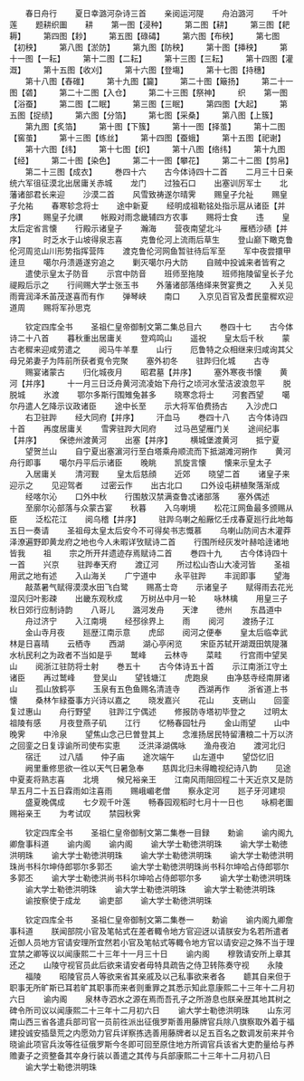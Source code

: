 <!-- { "loadSidebar": true } -->
　　春日舟行
　　夏日幸潞河杂诗三首
　　亲阅运河隄
　　舟泊潞河
　　千叶莲
　　题耕织圗
　　耕
　　第一图【浸种】
　　第二图【耕】
　　第三图【耙耨】
　　第四图【耖】
　　第五图【碌碡】
　　第六图【布秧】
　　第七图【初秧】
　　第八图【淤防】
　　第九图【防秧】
　　第十图【挿秧】
　　第十一图【一耘】
　　第十二图【二耘】
　　第十三图【三耘】
　　第十四图【灌溉】
　　第十五图【收刈】
　　第十六图【登塲】
　　第十七图【持穗】
　　第十八图【舂碓】
　　第十九图【籭】
　　第二十图【簸扬】
　　第二十一图【砻】
　　第二十二图【入仓】
　　第二十三图【祭神】
　　织
　　第一图【浴蚕】
　　第二图【二眠】
　　第三图【三眠】
　　第四图【大起】
　　第五图【捉绩】
　　第六图【分箔】
　　第七图【采桑】
　　第八图【上簇】
　　第九图【炙箔】
　　第十图【下簇】
　　第十一图【择茧】
　　第十二图【窖茧】
　　第十三图【练丝】
　　第十四图【蚕蛾】
　　第十五图【祀谢】
　　第十六图【纬】
　　第十七图【织】
　　第十八图【络纬】
　　第十九图【经】
　　第二十图【染色】
　　第二十一图【攀花】
　　第二十二图【剪帛】
　　第二十三图【成衣】
　　巻四十六
　　古今体诗四十二首
　　二月三十日亲统六军徂征漠北出居庸关赤城
　　龙门
　　过独石口
　　出塞训厉军士
　　北藩诸部君长来迎
　　沙漠二首
　　风雪致祷遂尔晴霁
　　赐皇子允祉
　　赐皇子允祐
　　春寒轸念将士
　　途中新夏
　　经明成祖勒铭处指示扈从诸臣【并序】
　　赐皇子允禩
　　帐殿对雨念畿辅四方农事
　　赐将士食
　　违
　　皇太后定省言懐
　　行殿示诸皇子
　　瀚海
　　营夜南望北斗
　　雁栖沙碛【并序】
　　时乏水于山坡得泉志喜
　　克鲁伦河上流雨后草生
　　登山巅下瞰克鲁伦河周览山川形势指挥营阵
　　渡克鲁伦河网鱼暂驻待后军至
　　军中夜尝擐甲逹旦
　　噶尔丹溃遁遂穷追之
　　剿灭噶尔丹大防
　　自贼中投诚来者皆宥之
　　遣使示皇太子防音
　　示宫中防音
　　班师至拖陵
　　班师拖陵留皇长子允禔殿后示之
　　行间赐大学士张玉书
　　外藩诸部落络绎来贺宴赉之
　　入关见雨膏润泽禾苖茂遂喜而有作
　　弹琴峡
　　南口
　　入京见百官及耆民童穉欢迎道周
　　赐将军孙思克





　　钦定四库全书
　　圣祖仁皇帝御制文第二集总目六
　　巻四十七
　　古今体诗二十八首
　　暮秋重出居庸关
　　登鸡鸣山
　　遥祝
　　皇太后千秋
　　蒙古老穉来迎咸劳遣之
　　阅马牛羊羣
　　山行
　　厄鲁特之众相继来归咸询其父母兄弟妻子为阵前所获者覔令完聚
　　塞外初冬
　　驻跸归化城
　　古寺
　　赐宴诸蒙古
　　归化城夜月
　　昭君墓【并序】
　　塞外寒夜书懐
　　黄河【并序】
　　十一月三日泛舟黄河流凌始下舟行之顷河水莹洁波浪忽平
　　脱脱城
　　氷渡
　　鄂尔多斯行围雉兔甚多
　　晓寒念将士
　　河套西望
　　噶尔丹遣人乞降示议政诸臣
　　途中长至
　　示大将军伯费扬古
　　入沙虎口
　　右卫驻跸
　　经大同府【并序】
　　汗血马
　　巻四十八
　　古今体诗四十首
　　再度居庸关
　　雪霁驻跸大同府
　　过马邑望雁门关
　　途间纪事【并序】
　　保徳州渡黄河
　　出塞【并序】
　　横城堡渡黄河
　　抵宁夏
　　望贺兰山
　　自宁夏出塞濵河行至白塔乘舟顺流而下抵湖滩河朔作
　　黄河舟行即事
　　噶尔丹平后示诸臣
　　晚眺
　　凯旋言懐
　　懐来示皇太子
　　入居庸关
　　清河觐
　　皇太后慈顔
　　近郊
　　晓望二首
　　诸皇子来迎示之
　　见迎驾者
　　过密云作
　　出古北口
　　口外设屯耕植聚落渐成
　　经喀尔沁
　　口外中秋
　　行围敖汉禁满查鲁忒诸部落
　　塞外偶述
　　至廓尔沁部落与众蒙古宴
　　秋暮
　　入乌喇境
　　松花江网鱼最多颁赐从臣
　　泛松花江
　　阅乌稽【并序】
　　驻跸乌喇之船厰忆壬戌春夏廵行此地每五日一奏请
　　圣祖母太皇太后安今不可得矣书志慨慕
　　乌喇山防间古木灌莽泽潦遍野即黄龙府之地也今人未暇详攷赋诗二首
　　行围所经灰发叶赫哈逹诸地皆我
　　祖
　　宗之所开幷遗迹存焉赋诗二首
　　巻四十九
　　古今体诗四十一首
　　兴京
　　驻跸奉天府
　　渡辽河
　　所过松山杏山大凌河皆
　　圣祖用武之地有述
　　入山海关
　　广宁道中
　　永平驻跸
　　丰润即事
　　望海
　　敲蒸暑气赋得漠漠水田飞白鹭
　　赐髙士竒
　　示诸皇子
　　赋得雨去花光湿风归叶影疎
　　出畿东观秋成
　　万树丛中月一轮
　　咏林檎
　　用皇三子秋日郊行应制诗韵
　　八哥儿
　　潞河发舟
　　天津
　　徳州
　　东昌道中
　　舟过济宁
　　入江南境
　　经邳徐界上
　　雨
　　阅河
　　渡扬子江
　　金山寺月夜
　　廵歴江南示意
　　虎邱
　　阅河之便奉
　　皇太后临幸武林是日喜晴
　　云栖寺
　　西湖
　　湖心亭闲览
　　宋臣苏轼开湖溉田筑隄潴水杭民利之为政者不当如是乎
　　鹫峰
　　云林寺
　　菜畦
　　行宫雨中望吴山
　　阅浙江驻防将士射
　　巻五十
　　古今体诗五十首
　　示江南浙江守土诸臣
　　再过鹫峰
　　登吴山
　　望钱塘江
　　虎跑泉
　　由净慈寺经南屏诸山
　　孤山放鹤亭
　　玉泉有五色鱼赐名清涟寺
　　西湖再作
　　浙省道上书懐
　　桑林乍緑蚕事方兴诗以嘉之
　　晓发嘉兴
　　花山
　　支硎山
　　回銮复过惠山
　　舟行野望
　　驻跸江宁偶述
　　修报防寺塔初毕登之
　　过明太祖陵有感
　　月夜登燕子矶
　　江行
　　忆畅春园牡丹
　　金山雨望
　　山中晚霁
　　中泠泉
　　望焦山念己巳曽登其上
　　念淮扬居民特留漕粮二十万以济之回銮之日复谆谕所司使布实恵
　　泛洪泽湖偶咏
　　渔舟夜泊
　　渡河北归
　　宿迁
　　过八牐
　　仲子庙
　　途次端午
　　山左道中
　　望岱忆旧
　　阙里重修思欲一徃以天气日暑急奉
　　慈舆北归未得瞻视纪诗八韵
　　见途中夏麦将熟志喜
　　北境
　　候兄裕亲王
　　江南风雨阻回程二十天近京又是防旱五月二十五日霖雨如注喜雨
　　赐峨嵋老僧
　　察永定河
　　廵子牙河建坝
　　盛夏晚偶成
　　七夕观千叶莲
　　畅春园观稻时七月十一日也
　　咏桐老圗赐裕亲王
　　为考试叹
　　禁园秋霁










　　钦定四库全书
　　圣祖仁皇帝御制文第二集巻一目録
　　勅谕
　　谕内阁九卿詹事科道
　　谕内阁
　　谕内阁
　　谕大学士勒徳洪明珠
　　谕大学士勒徳洪明珠
　　谕大学士勒徳洪明珠
　　谕大学士勒徳洪明珠
　　谕大学士勒徳洪明珠尚书科尔坤侍郎鄂尔多郭丕
　　谕大学士勒徳洪明珠尚书科尔坤哈占侍郎鄂尔多郭丕
　　谕大学士勒徳洪尚书科尔坤哈占侍郎鄂尔多
　　谕大学士勒徳洪明珠
　　谕大学士勒徳洪明珠
　　谕大学士勒徳洪明珠
　　谕大学士勒徳洪明珠
　　谕按察使于成龙
　　谕吏部
　　谕大学士勒徳洪明珠









　　钦定四库全书
　　圣祖仁皇帝御制文第二集巻一
　　勅谕
　　谕内阁九卿詹事科道
　　朕闻部院小官及笔帖式在差者輙令地方官迎迓以请朕安为名若所遣者近御人员地方官请安理所宜然若小官及笔帖式等輙令地方官以请安迎之殊不当于理宜禁之卿等议以闻康熙二十三年十一月三十日
　　谕内阁
　　穆敦请安所上章其还之
　　山陵守视官员此后欲来请安者毋特具疏告之侍卫转陈奏守视
　　永陵
　　福陵
　　昭陵官员人等欲来省其亲戚及以己私事欲来者各
　　聼其自来但于职事无所旷斯已耳若旷其职事而来者则重罪之其悉示知此意康熙二十三年十二月初六日
　　谕内阁
　　泉林寺泗水之源在焉而吾孔子之所游息也朕亲歴其地其树之碑令所司议以闻康熙二十三年十二月初六日
　　谕大学士勒徳洪明珠
　　山东河南山西三省各遣兵部司官一员前徃派出征俄罗斯善用藤牌官兵除八旗察取外着于福建投诚安插垦荒之内愿効力官兵详察拣选善用藤牌者以足五百名之数调发前来并令晓谕此项官兵汝等徃征俄罗斯今冬即可回至原住地方所调官兵该省大吏酌量给与养赡妻子之资整备其夲身行装以善遣之其传与兵部康熙二十三年十二月初八日
　　谕大学士勒徳洪明珠
